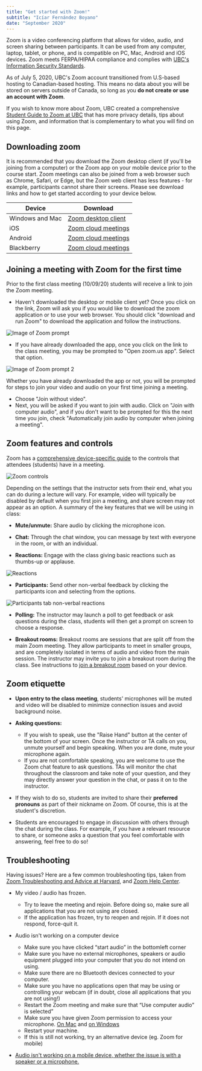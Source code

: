 ```yaml
---
title: "Get started with Zoom!"
subtitle: "Icíar Fernández Boyano"
date: "September 2020"
--- 
```


Zoom is a video conferencing platform that allows for video, audio, and screen sharing between participants. It can be used from any computer, laptop, tablet, or phone, and is compatible on PC, Mac, Android and iOS devices. Zoom meets FERPA/HIPAA compliance and complies with [UBC's Information Security Standards](https://cio.ubc.ca/information-security/information-security-policy-standards-and-resources).

As of July 5, 2020, UBC's Zoom account transitioned from U.S-based hosting to Canadian-based hosting. This means no data about you will be stored on servers outside of Canada, so long as you **do not create or use an account with Zoom**.

If you wish to know more about Zoom, UBC created a comprehensive [Student Guide to Zoom at UBC](https://support.zoom.us/hc/en-us/articles/200941109-Attendee-Controls-in-a-Meeting) that has more privacy details, tips about using Zoom, and information that is complementary to what you will find on this page.

## Downloading zoom

It is recommended that you download the Zoom desktop client (if you'll be joining from a computer) or the Zoom app on your mobile device prior to the course start. Zoom meetings can also be joined from a web browser such as Chrome, Safari, or Edge, but the Zoom web client has less features - for example, participants cannot share their screens. Please see download links and how to get started according to your device below.

| Device           | Download      |
| -------------    | ------------- |
| Windows and Mac  | [Zoom desktop client](https://zoom.us/support/download)  |
| iOS              | [Zoom cloud meetings](https://apps.apple.com/us/app/zoom-cloud-meetings/id546505307)  |
| Android          | [Zoom cloud meetings](https://play.google.com/store/apps/details?id=us.zoom.videomeetings) |
| Blackberry       | [Zoom cloud meetings](https://appworld.blackberry.com/webstore/content/59949934) |

## Joining a meeting with Zoom for the first time

Prior to the first class meeting (10/09/20) students will receive a link to join the Zoom meeting.

+ Haven't downloaded the desktop or mobile client yet? Once you click on the link, Zoom will ask you if you would like to download the zoom application or to use your web browser. You should click "download and run Zoom" to download the application and follow the instructions.

![Image of Zoom prompt](http://web5.lib.pacificu.edu/zoom/wp-content/uploads/sites/526/2018/03/download-zoom-624x166.png)

+ If you have already downloaded the app, once you click on the link to the class meeting, you may be prompted to "Open zoom.us app". Select that option.

![Image of Zoom prompt 2](http://web5.lib.pacificu.edu/zoom/wp-content/uploads/sites/526/2020/03/Screen-Shot-2020-03-25-at-5.12.10-PM-624x210.png)

Whether you have already downloaded the app or not, you will be prompted for steps to join your video and audio on your first time joining a meeting.

+ Choose "Join without video".
+ Next, you will be asked if you want to join with audio. Click on "Join with computer audio", and if you don't want to be prompted for this the next time you join, check "Automatically join audio by computer when joining a meeting".

## Zoom features and controls

Zoom has a [comprehensive device-specific guide](https://support.zoom.us/hc/en-us/articles/200941109-Attendee-Controls-in-a-Meeting) to the controls that attendees (students) have in a meeting.

![Zoom controls](https://support.zoom.us/hc/en-us/articles/200941109-Attendee-Controls-in-a-Meeting)

Depending on the settings that the instructor sets from their end, what you can do during a lecture will vary. For example, video will typically be disabled by default when you first join a meeting, and share screen may not appear as an option. A summary of the key features that we will be using in class:

+ **Mute/unmute:** Share audio by clicking the microphone icon.

+ **Chat:** Through the chat window, you can message by text with everyone in the room, or with an individual.

+ **Reactions:** Engage with the class giving basic reactions such as thumbs-up or applause.

![Reactions](https://i.kinja-img.com/gawker-media/image/upload/c_scale,f_auto,fl_progressive,pg_1,q_80,w_800/e9ckmppvykakykubmgzr.png)

+ **Participants:** Send other non-verbal feedback by clicking the participants icon and selecting from the options.

![Participants tab non-verbal reactions](https://web4.bilkent.edu.tr/zoom/wp-content/uploads/2020/03/student-part-screen.png)

+ **Polling:** The instructor may launch a poll to get feedback or ask questions during the class, students will then get a prompt on screen to choose a response.

+ **Breakout rooms:** Breakout rooms are sessions that are split off from the main Zoom meeting. They allow participants to meet in smaller groups, and are completely isolated in terms of audio and video from the main session. The instructor may invite you to join a breakout room during the class. See instructions to [join a breakout room](https://support.zoom.us/hc/en-us/articles/115005769646) based on your device.

## Zoom etiquette

+ **Upon entry to the class meeting**, students' microphones will be muted and video will be disabled to minimize connection issues and avoid background noise.

+ **Asking questions:**
  + If you wish to speak, use the "Raise Hand" button at the center of the bottom of your screen. Once the instructor or TA calls on you, unmute yourself and begin speaking. When you are done, mute your microphone again.
  + If you are not comfortable speaking, you are welcome to use the Zoom chat feature to ask questions. TAs will monitor the chat throughout the classroom and take note of your question, and they may directly answer your question in the chat, or pass it on to the instructor.
  
+ If they wish to do so, students are invited to share their **preferred pronouns** as part of their nickname on Zoom. Of course, this is at the student's discretion.

+ Students are encouraged to engage in discussion with others through the chat during the class. For example, if you have a relevant resource to share, or someone asks a question that you feel comfortable with answering, feel free to do so!

## Troubleshooting

Having issues? Here are a few common troubleshooting tips, taken from [Zoom Troubleshooting and Advice at Harvard](https://haa.fas.harvard.edu/zoom-troubleshooting), and [Zoom Help Center](https://support.zoom.us/hc/en-us).

+ My video / audio has frozen.
  + Try to leave the meeting and rejoin. Before doing so, make sure all applications that you are not using are closed.
  + If the application has frozen, try to reopen and rejoin. If it does not respond, force-quit it.

+ Audio isn't working on a computer device
  + Make sure you have clicked “start audio” in the bottomleft corner
  + Make sure you have no external microphones, speakers or audio equipment plugged into your computer that you do not intend on using.
  + Make sure there are no Bluetooth devices connected to your computer.
  + Make sure you have no applications open that may be using or controlling your webcam (if in doubt, close all applications that you are not using!)
  + Restart the Zoom meeting and make sure that “Use computer audio” is selected”
  + Make sure you have given Zoom permission to access your microphone. [On Mac](https://support.apple.com/en-ca/guide/mac-help/mchla1b1e1fe/mac) and [on Windows](https://support.microsoft.com/en-us/help/4468232/windows-10-camera-microphone-and-privacy)
  + Restart your machine.
  + If this is still not working, try an alternative device (eg. Zoom for mobile)

+ [Audio isn't working on a mobile device, whether the issue is with a speaker or a microphone.](https://support.zoom.us/hc/en-us/articles/204484835-My-Audio-is-Not-Working-on-iOS-or-Android)
